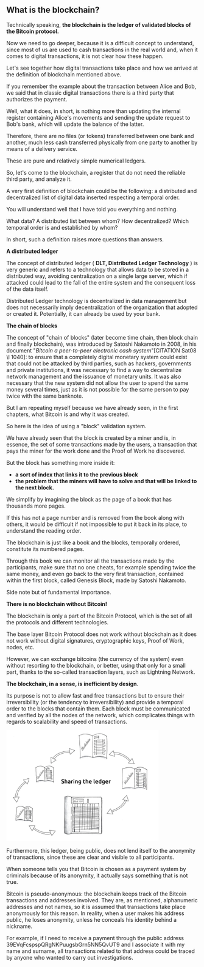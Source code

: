 ## What is the blockchain? ##

Technically speaking, **the blockchain is the ledger of validated blocks of the Bitcoin protocol.**

Now we need to go deeper, because it is a difficult concept to understand, since most of us are used to cash transactions in the real world and, when it comes to digital transactions, it is not clear how these happen.

Let&#39;s see together how digital transactions take place and how we arrived at the definition of blockchain mentioned above.

If you remember the example about the transaction between Alice and Bob, we said that in classic digital transactions there is a third party that authorizes the payment.

Well, what it does, in short, is nothing more than updating the internal register containing Alice&#39;s movements and sending the update request to Bob&#39;s bank, which will update the balance of the latter.

Therefore, there are no files (or tokens) transferred between one bank and another, much less cash transferred physically from one party to another by means of a delivery service.

These are pure and relatively simple numerical ledgers.

So, let&#39;s come to the blockchain, a register that do not need the reliable third party, and analyze it.

A very first definition of blockchain could be the following: a distributed and decentralized list of digital data inserted respecting a temporal order.

You will understand well that I have told you everything and nothing.

What data? A distributed list between whom? How decentralized? Which temporal order is and established by whom?

In short, such a definition raises more questions than answers.

**A distributed ledger**

The concept of distributed ledger ( **DLT, Distributed Ledger Technology** ) is very generic and refers to a technology that allows data to be stored in a distributed way, avoiding centralization on a single large server, which if attacked could lead to the fall of the entire system and the consequent loss of the data itself.

Distributed Ledger technology is decentralized in data management but does not necessarily imply decentralization of the organization that adopted or created it. Potentially, it can already be used by your bank.

**The chain of blocks**

The concept of &quot;chain of blocks&quot; (later become time chain, then block chain and finally blockchain), was introduced by Satoshi Nakamoto in 2008, in his document &quot;_Bitcoin a peer-to-peer electronic cash system_&quot;[CITATION Sat08 \l 1040]: to ensure that a completely digital monetary system could exist that could not be attacked by third parties, such as hackers, governments and private institutions, it was necessary to find a way to decentralize network management and the issuance of monetary units. It was also necessary that the new system did not allow the user to spend the same money several times, just as it is not possible for the same person to pay twice with the same banknote.

But I am repeating myself because we have already seen, in the first chapters, what Bitcoin is and why it was created.

So here is the idea of using a &quot;block&quot; validation system.

We have already seen that the block is created by a miner and is, in essence, the set of some transactions made by the users, a transaction that pays the miner for the work done and the Proof of Work he discovered.

But the block has something more inside it:

- **a sort of index that links it to the previous block**
- **the problem that the miners will have to solve and that will be linked to the next block.**

We simplify by imagining the block as the page of a book that has thousands more pages.

If this has not a page number and is removed from the book along with others, it would be difficult if not impossible to put it back in its place, to understand the reading order.

The blockchain is just like a book and the blocks, temporally ordered, constitute its numbered pages.

Through this book we can monitor all the transactions made by the participants, make sure that no one cheats, for example spending twice the same money, and even go back to the very first transaction, contained within the first block, called Genesis Block, made by Satoshi Nakamoto.

Side note but of fundamental importance.

**There is no blockchain without Bitcoin!**

The blockchain is only a part of the Bitcoin Protocol, which is the set of all the protocols and different technologies.

The base layer Bitcoin Protocol does not work without blockchain as it does not work without digital signatures, cryptographic keys, Proof of Work, nodes, etc.

However, we can exchange bitcoins (the currency of the system) even without resorting to the blockchain, or better, using that only for a small part, thanks to the so-called transaction layers, such as Lightning Network.

**The blockchain, in a sense, is inefficient by design**.

Its purpose is not to allow fast and free transactions but to ensure their irreversibility (or the tendency to irreversibility) and provide a temporal order to the blocks that contain them.
 Each block must be communicated and verified by all the nodes of the network, which complicates things with regards to scalability and speed of transactions.

<img src="images/libri%20blockchain-1%20A.jpg" width=400 alt="blockchain">

Furthermore, this ledger, being public, does not lend itself to the anonymity of transactions, since these are clear and visible to all participants.

When someone tells you that Bitcoin is chosen as a payment system by criminals because of its anonymity, it actually says something that is not true.

Bitcoin is pseudo-anonymous: the blockchain keeps track of the Bitcoin transactions and addresses involved. They are, as mentioned, alphanumeric addresses and not names, so it is assumed that transactions take place anonymously for this reason. In reality, when a user makes his address public, he loses anonymity, unless he conceals his identity behind a nickname.

For example, if I need to receive a payment through the public address 39EVqFcspspQRgNKPuugsbGrn5NN5QvUT9 and I associate it with my name and surname, all transactions related to that address could be traced by anyone who wanted to carry out investigations.

